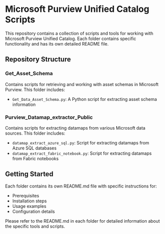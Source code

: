 # Microsoft Purview Unified Catalog Scripts

This repository contains a collection of scripts and tools for working with Microsoft Purview Unified Catalog. Each folder contains specific functionality and has its own detailed README file.

## Repository Structure

### Get_Asset_Schema
Contains scripts for retrieving and working with asset schemas in Microsoft Purview. This folder includes:
- `Get_Data_Asset_Schema.py`: A Python script for extracting asset schema information


### Purview_Datamap_extractor_Public
Contains scripts for extracting datamaps from various Microsoft data sources. This folder includes:
- `datamap_extract_azure_sql.py`: Script for extracting datamaps from Azure SQL databases
- `datamap_extract_fabric_notebook.py`: Script for extracting datamaps from Fabric notebooks


## Getting Started
Each folder contains its own README.md file with specific instructions for:
- Prerequisites
- Installation steps
- Usage examples
- Configuration details

Please refer to the README.md in each folder for detailed information about the specific tools and scripts.

